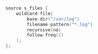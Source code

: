 ---
---
<!-- DISCLAIMER: This file is based on the syslog-ng Open Source Edition documentation https://github.com/balabit/syslog-ng-ose-guides/commit/2f4a52ee61d1ea9ad27cb4f3168b95408fddfdf2 and is used under the terms of The syslog-ng Open Source Edition Documentation License. The file has been modified by Axoflow. -->
```c

    source s_files {
        wildcard-file(
            base-dir("/var/log")
            filename-pattern("*.log")
            recursive(no)
            follow-freq(1)
        );
    };

```
